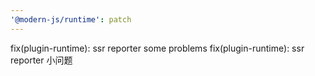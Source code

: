 ```yaml
---
'@modern-js/runtime': patch
---
```


fix(plugin-runtime): ssr reporter some problems
fix(plugin-runtime): ssr reporter 小问题
